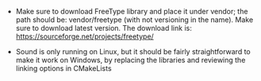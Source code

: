 * Make sure to download FreeType library and place it under vendor; the path should be: vendor/freetype (with not versioning in the name). Make sure to download latest version. The download link is: https://sourceforge.net/projects/freetype/ 

* Sound is only running on Linux, but it should be fairly straightforward to make it work on Windows, by replacing the libraries and reviewing the linking options in CMakeLists